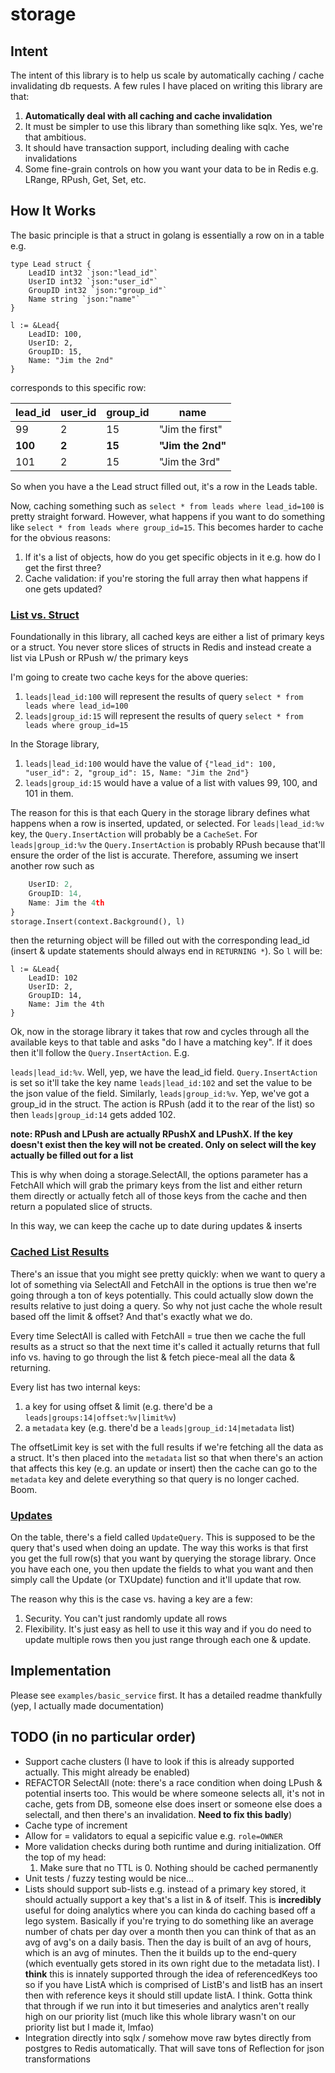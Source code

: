# storage

## Intent

The intent of this library is to help us scale by automatically caching / cache invalidating db requests. A few rules I have placed on writing this library are that:
1. **Automatically deal with all caching and cache invalidation**
2. It must be simpler to use this library than something like sqlx. Yes, we're that ambitious.
2. It should have transaction support, including dealing with cache invalidations
3. Some fine-grain controls on how you want your data to be in Redis e.g. LRange, RPush, Get, Set, etc.

## How It Works

The basic principle is that a struct in golang is essentially a row on in a table e.g. 
```
type Lead struct {
    LeadID int32 `json:"lead_id"`
    UserID int32 `json:"user_id"`
    GroupID int32 `json:"group_id"`
    Name string `json:"name"`
}

l := &Lead{
    LeadID: 100,
    UserID: 2,
    GroupID: 15,
    Name: "Jim the 2nd"
}
```

corresponds to this specific row:

lead_id | user_id | group_id | name
--- | --- | --- | ---
99 | 2 | 15 | "Jim the first"
**100** | **2** | **15** | **"Jim the 2nd"**
101 | 2 | 15 | "Jim the 3rd"

So when you have a the Lead struct filled out, it's a row in the Leads table.

Now, caching something such as `select * from leads where lead_id=100` is pretty straight forward. However, what happens if you want to do something like `select * from leads where group_id=15`. This becomes harder to cache for the obvious reasons:
1. If it's a list of objects, how do you get specific objects in it e.g. how do I get the first three?
2. Cache validation: if you're storing the full array then what happens if one gets updated?

### <ins>List vs. Struct</ins>

Foundationally in this library, all cached keys are either a list of primary keys or a struct. You never store slices of structs in Redis and instead create a list via LPush or RPush w/ the primary keys

I'm going to create two cache keys for the above queries:
1. `leads|lead_id:100` will represent the results of query `select * from leads where lead_id=100`
2. `leads|group_id:15` will represent the results of query `select * from leads where group_id=15`

In the Storage library, 
1. `leads|lead_id:100` would have the value of `{"lead_id": 100, "user_id": 2, "group_id": 15, Name: "Jim the 2nd"}`
2. `leads|group_id:15` would have a value of a list with values 99, 100, and 101 in them.

The reason for this is that each Query in the storage library defines what happens when a row is inserted, updated, or selected. For `leads|lead_id:%v` key, the `Query.InsertAction` will probably be a `CacheSet`. For `leads|group_id:%v` the `Query.InsertAction` is probably RPush because that'll ensure the order of the list is accurate. Therefore, assuming we insert another row such as 

```l := &Lead{
    UserID: 2,
    GroupID: 14,
    Name: Jim the 4th
}
storage.Insert(context.Background(), l)
```

then the returning object will be filled out with the corresponding lead_id (insert & update statements should always end in `RETURNING *`). So `l` will be:
```
l := &Lead{
    LeadID: 102
    UserID: 2,
    GroupID: 14,
    Name: Jim the 4th
}
```

Ok, now in the storage library it takes that row and cycles through all the available keys to that table and asks "do I have a matching key". If it does then it'll follow the `Query.InsertAction`. E.g.

`leads|lead_id:%v`. Well, yep, we have the lead_id field. `Query.InsertAction` is set so it'll take the key name `leads|lead_id:102` and set the value to be the json value of the field. Similarly, `leads|group_id:%v`. Yep, we've got a group_id in the struct. The action is RPush (add it to the rear of the list) so then `leads|group_id:14` gets added 102.

**note: RPush and LPush are actually RPushX and LPushX. If the key doesn't exist then the key will not be created. Only on select will the key actually be filled out for a list**

This is why when doing a storage.SelectAll, the options parameter has a FetchAll which will grab the primary keys from the list and either return them directly or actually fetch all of those keys from the cache and then return a populated slice of structs.

In this way, we can keep the cache up to date during updates & inserts

### <ins>Cached List Results</ins>

There's an issue that you might see pretty quickly: when we want to query a lot of something via SelectAll and FetchAll in the options is true then we're going through a ton of keys potentially. This could actually slow down the results relative to just doing a query. So why not just cache the whole result based off the limit & offset? And that's exactly what we do.

Every time SelectAll is called with FetchAll = true then we cache the full results as a struct so that the next time it's called it actually returns that full info vs. having to go through the list & fetch piece-meal all the data & returning.

Every list has two internal keys:
1. a key for using offset & limit (e.g. there'd be a `leads|groups:14|offset:%v|limit%v`)
2. a `metadata` key (e.g. there'd be a `leads|group_id:14|metadata` list)

The offsetLimit key is set with the full results if we're fetching all the data as a struct. It's then placed into the `metadata` list so that when there's an action that affects this key (e.g. an update or insert) then the cache can go to the `metadata` key and delete everything so that query is no longer cached. Boom.

### <ins>Updates</ins>

On the table, there's a field called `UpdateQuery`. This is supposed to be the query that's used when doing an update. The way this works is that first you get the full row(s) that you want by querying the storage library. Once you have each one, you then update the fields to what you want and then simply call the Update (or TXUpdate) function and it'll update that row.

The reason why this is the case vs. having a key are a few:
1. Security. You can't just randomly update all rows
2. Flexibility. It's just easy as hell to use it this way and if you do need to update multiple rows then you just range through each one & update.

## Implementation

Please see `examples/basic_service` first. It has a detailed readme thankfully (yep, I actually made documentation)

## TODO (in no particular order)
- Support cache clusters (I have to look if this is already supported actually. This might already be enabled)
- REFACTOR SelectAll (note: there's a race condition when doing LPush & potential inserts too. This would be where someone selects all, it's not in cache, gets from DB, someone else does insert or someone else does a selectall, and then there's an invalidation. **Need to fix this badly**)
- Cache type of increment
- Allow for = validators to equal a sepicific value e.g. `role=OWNER`
- More validation checks during both runtime and during initialization. Off the top of my head:
    1. Make sure that no TTL is 0. Nothing should be cached permanently
- Unit tests / fuzzy testing would be nice...
- Lists should support sub-lists e.g. instead of a primary key stored, it should actually support a key that's a list in & of itself. This is **incredibly** useful for doing analytics where you can kinda do caching based off a lego system. Basically if you're trying to do something like an average number of chats per day over a month then you can think of that as an avg of avg's on a daily basis. Then the day is built of an avg of hours, which is an avg of minutes. Then the it builds up to the end-query (which eventually gets stored in its own right due to the metadata list). I **think** this is innately supported through the idea of referencedKeys too so if you have ListA which is comprised of ListB's and listB has an insert then with reference keys it should still update listA. I think. Gotta think that through if we run into it but timeseries and analytics aren't really high on our priority list (much like this whole library wasn't on our priority list but I made it, lmfao)
- Integration directly into sqlx / somehow move raw bytes directly from postgres to Redis automatically. That will save tons of Reflection for json transformations